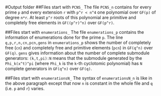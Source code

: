 #Output folder
##Files start with `PCNS_`
The file `PCNS_n` contains for every prime `p` and every extension `r` 
with `p^r < n^4` one polynomial over `GF(p)` of degree `n*r`. 
At least `p^r` roots of this polynomial are 
primitive and completely free elements in `GF((p^r)^n)` over `GF(p^r)`.

##Files start with `enumerations_`
The file `enumerations_p` contains the information of enumerations done for 
the prime `p`. The line `q,p,r,n,cn,pcn,gens` in `enumerations_p` shows
the number of completely free (`cn`) and
completely free and primitive elements (`pcn`) in `GF(q^n)` over `GF(q)`.
`gens` gives information about the number of complete submodule generators:
`(k,t,pi):N` means that the submodule generated by the `Phi_k(x^t)^pi` 
(where `Phi_k` is the `k`-th cyclotomic polynomial) has `N` 
complete generators in `GF(q^n)` over `GF(q)`.

##Files start with `enumerationsN_`
The syntax of `enumerationsN_n` is like in the above paragraph except that 
now `n` is constant in the whole file and `q` (i.e. `p` and `r`) varies.
